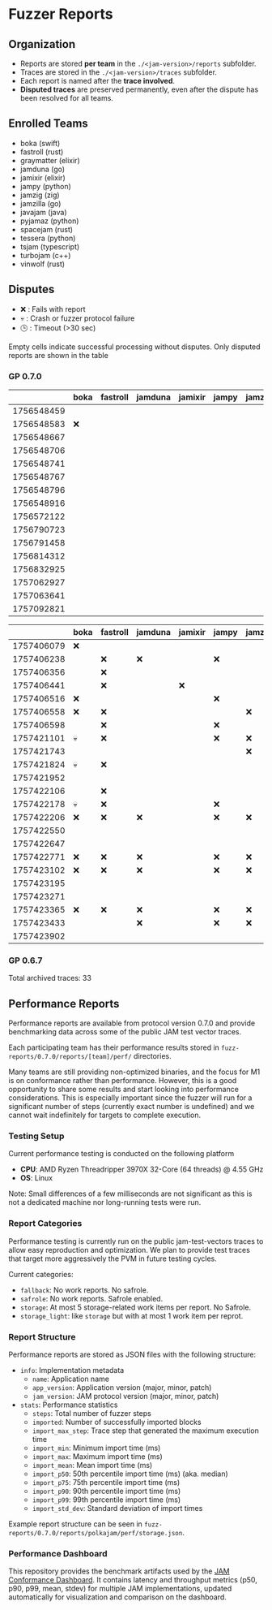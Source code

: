 # Fuzzer Reports

## Organization

- Reports are stored **per team** in the `./<jam-version>/reports` subfolder.  
- Traces are stored in the `./<jam-version>/traces` subfolder.  
- Each report is named after the **trace involved**.
- **Disputed traces** are preserved permanently, even after the dispute has been resolved for all teams.  

## Enrolled Teams

* boka (swift)
* fastroll (rust)
* graymatter (elixir)
* jamduna (go)
* jamixir (elixir)
* jampy (python)
* jamzig (zig)
* jamzilla (go)
* javajam (java)
* pyjamaz (python)
* spacejam (rust)
* tessera (python)
* tsjam (typescript)
* turbojam (c++)
* vinwolf (rust)

## Disputes

* ❌ : Fails with report
* 💀 : Crash or fuzzer protocol failure
* 🕒 : Timeout (>30 sec)

Empty cells indicate successful processing without disputes.
Only disputed reports are shown in the table

### GP 0.7.0

|            | boka | fastroll | jamduna | jamixir | jampy | jamzig | jamzilla | javajam | pyjamaz | spacejam | tessera |tsjam | turbojam | vinwolf |
|------------|------|----------|---------|---------|-------|--------|----------|---------|---------|----------|---------|------|----------|---------|
| 1756548459 |      |          |         |         |       |        |          |         |         |          |         |      |          |         |
| 1756548583 |  ❌  |          |         |         |       |        |          |         |         |          |   ❌    |      |    ❌    |         |
| 1756548667 |      |          |         |         |       |        |          |         |         |          |   ❌    |      |          |         |
| 1756548706 |      |          |         |         |       |        |          |         |         |          |         |      |          |         |
| 1756548741 |      |          |         |         |       |        |          |         |         |          |         |      |          |         |
| 1756548767 |      |          |         |         |       |        |          |         |         |          |   ❌    |      |          |         |
| 1756548796 |      |          |         |         |       |        |          |         |         |          |   ❌    |      |          |         | 
| 1756548916 |      |          |         |         |       |        |          |         |         |          |   ❌    |      |          |         | 
| 1756572122 |      |          |         |         |       |        |          |         |         |    ❌    |         |      |    ❌    |         |
| 1756790723 |      |          |         |         |       |        |          |         |         |          |         |      |          |         |
| 1756791458 |      |          |         |         |       |        |          |         |         |          |         |      |          |         |
| 1756814312 |      |          |         |         |       |        |          |         |         |          |         |      |          |         |
| 1756832925 |      |          |         |         |       |        |          |         |         |          |         |      |          |         |
| 1757062927 |      |          |         |         |       |        |          |         |         |          |   ❌    |      |          |         |
| 1757063641 |      |          |         |         |       |        |          |         |         |          |         |      |          |         |
| 1757092821 |      |          |         |         |       |        |          |         |         |          |         |  💀  |          |         |

|            | boka | fastroll | jamduna | jamixir | jampy | jamzig | jamzilla | javajam | pyjamaz | spacejam | tessera |tsjam | turbojam | vinwolf |
|------------|------|----------|---------|---------|-------|--------|----------|---------|---------|----------|---------|------|----------|---------|
| 1757406079 |  ❌  |          |         |         |       |        |          |         |         |          |   ❌    |      |    ❌    |         |
| 1757406238 |      |    ❌    |   ❌    |         |  ❌   |        |          |         |         |          |   ❌    |      |    ❌    |   ❌    |
| 1757406356 |      |    ❌    |         |         |       |        |          |         |         |          |         |      |          |         |
| 1757406441 |      |    ❌    |         |   ❌    |       |        |    💀    |         |         |          |         |  💀  |          |         |
| 1757406516 |  ❌  |          |         |         |  ❌   |        |          |         |         |          |   ❌    |  ❌  |          |         |
| 1757406558 |  ❌  |    ❌    |         |         |       |   ❌   |          |         |         |    ❌    |   ❌    |      |          |         |
| 1757406598 |      |    ❌    |         |         |  ❌   |        |    ❌    |         |   ❌    |    ❌    |   ❌    |  ❌  |    ❌    |         |
| 1757421101 |  💀  |    ❌    |         |         |  ❌   |   ❌   |          |         |         |    ❌    |   ❌    |      |    ❌    |         |
| 1757421743 |      |          |         |         |       |   ❌   |          |         |         |          |         |      |          |         |
| 1757421824 |  💀  |    ❌    |         |         |       |        |    ❌    |         |         |    ❌    |   ❌    |      |    ❌    |         |
| 1757421952 |      |          |         |         |       |        |          |         |         |    ❌    |   ❌    |      |          |   ❌    |
| 1757422106 |      |    ❌    |         |         |       |        |          |         |         |    ❌    |         |      |          |         |
| 1757422178 |  💀  |    ❌    |         |         |  ❌   |        |    ❌    |         |   ❌    |    ❌    |   ❌    |  ❌  |    ❌    |         |
| 1757422206 |  ❌  |    ❌    |   ❌    |         |  ❌   |   ❌   |          |   ❌    |         |    ❌    |   ❌    |  💀  |    ❌    |   ❌    |
| 1757422550 |      |          |         |         |       |        |          |         |         |          |         |      |          |         |
| 1757422647 |      |          |         |         |       |        |          |         |         |          |   ❌    |      |          |         |
| 1757422771 |  ❌  |    ❌    |   ❌    |         |  ❌   |   ❌   |    ❌    |         |   ❌    |    ❌    |   ❌    |  ❌  |    ❌    |   ❌    |
| 1757423102 |  ❌  |    ❌    |   ❌    |         |  ❌   |   ❌   |    ❌    |         |   ❌    |    ❌    |   ❌    |  ❌  |    ❌    |   ❌    |
| 1757423195 |      |          |         |         |       |        |          |         |         |    ❌    |   ❌    |      |          |         |
| 1757423271 |      |          |         |         |       |        |          |         |         |          |         |      |    ❌    |         |
| 1757423365 |  ❌  |    ❌    |   ❌    |         |  ❌   |   ❌   |    ❌    |         |   ❌    |    ❌    |   ❌    |  ❌  |    ❌    |   ❌    |
| 1757423433 |      |          |   ❌    |         |  ❌   |   ❌   |          |         |   ❌    |    ❌    |   ❌    |      |          |   ❌    |
| 1757423902 |      |          |         |         |       |        |          |         |         |          |         |      |          |   ❌    |


### GP 0.6.7

Total archived traces: 33

## Performance Reports

Performance reports are available from protocol version 0.7.0 and provide
benchmarking data across some of the public JAM test vector traces.

Each participating team has their performance results stored in
`fuzz-reports/0.7.0/reports/[team]/perf/` directories.

Many teams are still providing non-optimized binaries, and the focus for M1 is
on conformance rather than performance. However, this is a good opportunity to
share some results and start looking into performance considerations. This is
especially important since the fuzzer will run for a significant number of steps
(currently exact number is undefined) and we cannot wait indefinitely for
targets to complete execution.

### Testing Setup

Current performance testing is conducted on the following platform
- **CPU**: AMD Ryzen Threadripper 3970X 32-Core (64 threads) @ 4.55 GHz
- **OS**: Linux

Note: Small differences of a few milliseconds are not significant as this is not
a dedicated machine nor long-running tests were run.

### Report Categories

Performance testing is currently run on the public jam-test-vectors traces to
allow easy reproduction and optimization. We plan to provide test traces that
target more aggressively the PVM in future testing cycles.

Current categories:
- `fallback`: No work reports. No safrole.
- `safrole`: No work reports. Safrole enabled.
- `storage`: At most 5 storage-related work items per report. No Safrole.
- `storage_light`: like `storage` but with at most 1 work item per reprot.

### Report Structure

Performance reports are stored as JSON files with the following structure:

- `info`: Implementation metadata
  - `name`: Application name
  - `app_version`: Application version (major, minor, patch)
  - `jam_version`: JAM protocol version (major, minor, patch)
- `stats`: Performance statistics
  - `steps`: Total number of fuzzer steps
  - `imported`: Number of successfully imported blocks
  - `import_max_step`: Trace step that generated the maximum execution time
  - `import_min`: Minimum import time (ms)
  - `import_max`: Maximum import time (ms)
  - `import_mean`: Mean import time (ms)
  - `import_p50`: 50th percentile import time (ms) (aka. median)
  - `import_p75`: 75th percentile import time (ms)
  - `import_p90`: 90th percentile import time (ms)
  - `import_p99`: 99th percentile import time (ms)
  - `import_std_dev`: Standard deviation of import times

Example report structure can be seen in `fuzz-reports/0.7.0/reports/polkajam/perf/storage.json`.

### Performance Dashboard

This repository provides the benchmark artifacts used by the
[JAM Conformance Dashboard](https://paritytech.github.io/jam-conformance-dashboard/).
It contains latency and throughput metrics (p50, p90, p99, mean, stdev)
for multiple JAM implementations, updated automatically for visualization
and comparison on the dashboard.

